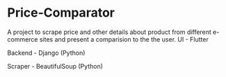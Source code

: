 # Price-Comparator
A project to scrape price and other details about product from different e-commerce sites and present a comparision to the the user.
UI - Flutter

Backend - Django (Python)

Scraper - BeautifulSoup (Python)
